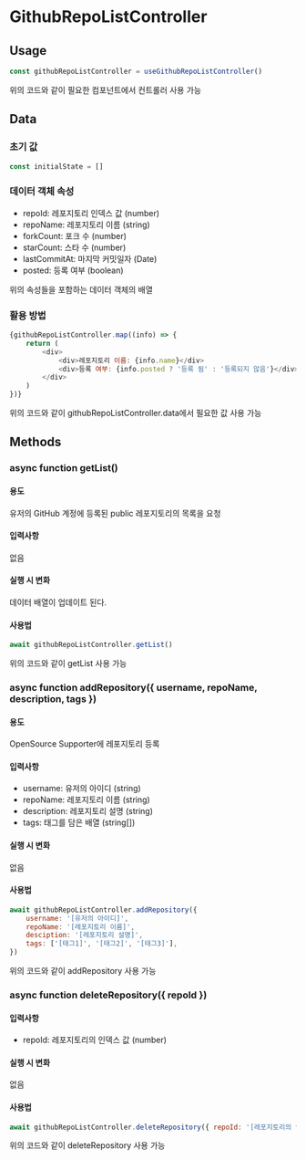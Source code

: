 # GithubRepoListController

## Usage
```javascript
const githubRepoListController = useGithubRepoListController()
```
위의 코드와 같이 필요한 컴포넌트에서 컨트롤러 사용 가능


## Data

### 초기 값
```javascript
const initialState = []
```

### 데이터 객체 속성
- repoId: 레포지토리 인덱스 값 (number)
- repoName: 레포지토리 이름 (string)
- forkCount: 포크 수 (number)
- starCount: 스타 수 (number)
- lastCommitAt: 마지막 커밋일자 (Date)
- posted: 등록 여부 (boolean)

위의 속성들을 포함하는 데이터 객체의 배열

### 활용 방법
```javascript
{githubRepoListController.map((info) => {
    return (
        <div>
            <div>레포지토리 이름: {info.name}</div>
            <div>등록 여부: {info.posted ? '등록 됨' : '등록되지 않음'}</div>
        </div>
    )
})}
```
위의 코드와 같이 githubRepoListController.data에서 필요한 값 사용 가능


## Methods

### async function getList()

#### 용도
유저의 GitHub 계정에 등록된 public 레포지토리의 목록을 요청

#### 입력사항
없음

#### 실행 시 변화
데이터 배열이 업데이트 된다.

#### 사용법
```javascript
await githubRepoListController.getList()
```
위의 코드와 같이 getList 사용 가능


### async function addRepository({ username, repoName, description, tags })

#### 용도
OpenSource Supporter에 레포지토리 등록

#### 입력사항
- username: 유저의 아이디 (string)
- repoName: 레포지토리 이름 (string)
- description: 레포지토리 설명 (string)
- tags: 태그를 담은 배열 (string[])

#### 실행 시 변화
없음

#### 사용법
```javascript
await githubRepoListController.addRepository({
    username: '[유저의 아이디]',
    repoName: '[레포지토리 이름]',
    desciption: '[레포지토리 설명]',
    tags: ['[태그1]', '[태그2]', '[태그3]'],
})
```
위의 코드와 같이 addRepository 사용 가능


### async function deleteRepository({ repoId })

#### 입력사항
- repoId: 레포지토리의 인덱스 값 (number)

#### 실행 시 변화
없음

#### 사용법
```javascript
await githubRepoListController.deleteRepository({ repoId: '[레포지토리의 인덱스 값]' })
```
위의 코드와 같이 deleteRepository 사용 가능